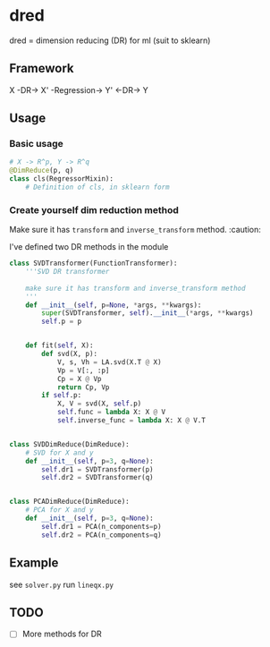 # dred
dred = dimension reducing (DR) for ml (suit to sklearn)

## Framework

X -DR-> X' -Regression-> Y' <-DR-> Y

## Usage

### Basic usage
```python
# X -> R^p, Y -> R^q
@DimReduce(p, q)
class cls(RegressorMixin):
    # Definition of cls, in sklearn form
```

### Create yourself dim reduction method

Make sure it has `transform` and `inverse_transform` method. :caution:

I've defined two DR methods in the module

```python
class SVDTransformer(FunctionTransformer):
    '''SVD DR transformer
    
    make sure it has transform and inverse_transform method
    '''
    def __init__(self, p=None, *args, **kwargs):
        super(SVDTransformer, self).__init__(*args, **kwargs)
        self.p = p


    def fit(self, X):
        def svd(X, p):
            V, s, Vh = LA.svd(X.T @ X)
            Vp = V[:, :p]
            Cp = X @ Vp
            return Cp, Vp
        if self.p:
            X, V = svd(X, self.p)
            self.func = lambda X: X @ V
            self.inverse_func = lambda X: X @ V.T


class SVDDimReduce(DimReduce):
    # SVD for X and y
    def __init__(self, p=3, q=None):
        self.dr1 = SVDTransformer(p)
        self.dr2 = SVDTransformer(q)


class PCADimReduce(DimReduce):
    # PCA for X and y
    def __init__(self, p=3, q=None):
        self.dr1 = PCA(n_components=p)
        self.dr2 = PCA(n_components=q)

```

## Example
see `solver.py`
run `lineqx.py`

## TODO
- [ ] More methods for DR
